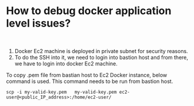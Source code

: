 <h1>How to debug docker application level issues? </h1>

<br>

1. Docker Ec2 machine is deployed in private subnet for security reasons.
2. To do the SSH into it, we need to login into bastion host and from there, we have to login into docker Ec2 machine.

To copy .pem file from bastian host to Ec2 Docker instance, below command is used. This command needs to be run from bastion host. 

```
scp -i my-valid-key.pem   my-valid-key.pem ec2-user@<public_IP_address>:/home/ec2-user/
```
